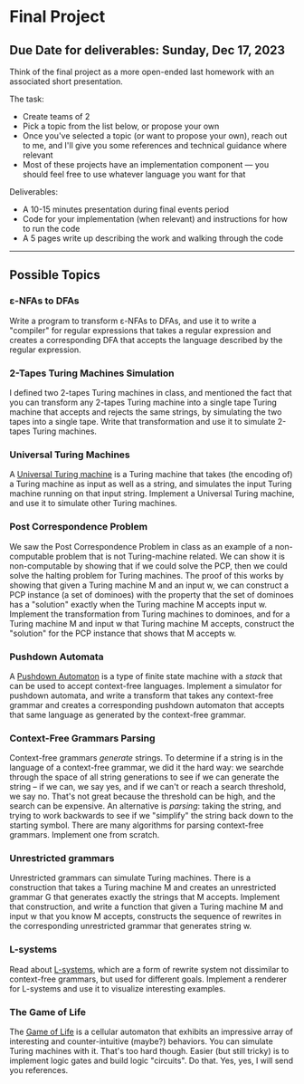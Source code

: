 
<script>
  document.title = 'Final Project - FOCS FA23'
</script>

# Final Project

## Due Date for deliverables: Sunday, Dec 17, 2023

Think of the final project as a more open-ended last homework with an associated short presentation.

The task: 

- Create teams of 2
- Pick a topic from the list below, or propose your own
- Once you've selected a topic (or want to propose your own), reach out to me, and I'll give you some references and technical guidance where relevant
- Most of these projects have an implementation component — you should feel free to use whatever language you want for that

Deliverables:

- A 10-15 minutes presentation during final events period
- Code for your implementation (when relevant) and instructions for how to run the code
- A 5 pages write up describing the work and walking through the code


***

## Possible Topics

### &epsilon;-NFAs to DFAs 

Write a program to transform &epsilon;-NFAs to DFAs, and use it to write a "compiler" for regular
expressions that takes a regular expression and creates a corresponding DFA that accepts the
language described by the regular expression.

### 2-Tapes Turing Machines Simulation

I defined two 2-tapes Turing machines in class, and mentioned the fact that you can transform any
2-tapes Turing machine into a single tape Turing machine that accepts and rejects the same strings,
by simulating the two tapes into a single tape. Write that transformation and use it to simulate
2-tapes Turing machines.

### Universal Turing Machines

A [Universal Turing machine](https://en.wikipedia.org/wiki/Universal_Turing_machine) is a Turing
machine that takes (the encoding of) a Turing machine as input as well as a string, and simulates
the input Turing machine running on that input string. Implement a Universal Turing machine, and use
it to simulate other Turing machines.


### Post Correspondence Problem

We saw the Post Correspondence Problem in class as an example of a non-computable problem that is
not Turing-machine related. We can show it is non-computable by showing that if we could solve
the PCP, then we could solve the halting problem for Turing machines. The proof of this works by
showing that given a Turing machine M and an input w, we can construct a PCP instance (a set of
dominoes) with the property that the set of dominoes has a "solution" exactly when the Turing
machine M accepts input w. Implement the transformation from Turing machines to dominoes, and for a
Turing machine M and input w that Turing machine M accepts, construct the "solution" for the PCP
instance that shows that M accepts w.

### Pushdown Automata

A [Pushdown Automaton](https://en.wikipedia.org/wiki/Pushdown_automaton) is a type of finite state
machine with a *stack* that can be used to accept context-free languages. Implement a simulator for
pushdown automata, and write a transform that takes any context-free grammar and creates a
corresponding pushdown automaton that accepts that same language as generated by the context-free
grammar.


### Context-Free Grammars Parsing

Context-free grammars *generate* strings. To determine if a string is in the language of a context-free grammar, we did it the hard way: we searchde through the space of all string generations to see if we can generate the string – if we can, we say yes, and if we can't or reach a search threshold, we say no. That's not great because the threshold can be high, and the search can be expensive. An alternative is *parsing*: taking the string, and trying to work backwards to see if we "simplify" the string back down to the starting symbol. There are many algorithms for parsing context-free grammars. Implement one from scratch.

### Unrestricted grammars

Unrestricted grammars can simulate Turing machines. There is a construction that takes a Turing machine M and creates an unrestricted grammar G that generates exactly the strings that M accepts. Implement that construction, and write a function that given a Turing machine M and input w that you know M accepts, constructs the sequence of rewrites in the corresponding unrestricted grammar that generates string w.


### L-systems

Read about [L-systems](https://en.wikipedia.org/wiki/L-system), which are a form of rewrite system
not dissimilar to context-free grammars, but used for different goals. Implement a renderer for
L-systems and use it to visualize interesting examples.


### The Game of Life

The [Game of Life](https://en.wikipedia.org/wiki/The_Game_of_Life) is a cellular automaton that
exhibits an impressive array of interesting and counter-intuitive (maybe?) behaviors. You can
simulate Turing machines with it. That's too hard though. Easier (but still tricky) is to implement
logic gates and build logic "circuits". Do that. Yes, yes, I will send you references.

